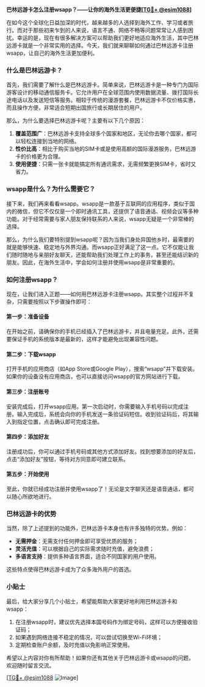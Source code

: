 **巴林远游卡怎么注册wsapp？——让你的海外生活更便捷[[TG💪+ @esim1088](https://t.me/s/esim1088)]**

在如今这个全球化日益加深的时代，越来越多的人选择到海外工作、学习或者旅行。而对于那些初来乍到的人来说，语言不通、网络不畅等问题常常让人感到困扰。幸运的是，现在有很多解决方案可以帮助我们更好地适应海外生活，其中巴林远游卡就是一个非常实用的选择。今天，我们就来聊聊如何通过巴林远游卡注册wsapp，让自己的海外生活更加便利。

### 什么是巴林远游卡？

首先，我们需要了解什么是巴林远游卡。简单来说，巴林远游卡是一种专门为国际游客设计的移动通信服务卡。它允许用户在全球范围内使用数据流量、拨打国际长途电话以及发送短信等服务。相较于传统的漫游套餐，巴林远游卡不仅价格实惠，而且操作方便，非常适合短期出国旅行或长期居住的用户。

那么，为什么要选择巴林远游卡呢？主要有以下几个原因：

1. **覆盖范围广**：巴林远游卡支持全球多个国家和地区，无论你去哪个国家，都可以轻松连接到当地的网络。
2. **性价比高**：相比于购买当地的SIM卡或是使用高额的国际漫游服务，巴林远游卡的价格更为合理。
3. **使用便捷**：只需一张卡就能搞定所有通讯需求，无需频繁更换SIM卡，省时又省力。

### wsapp是什么？为什么需要它？

接下来，我们再来看看wsapp。wsapp是一款基于互联网的应用程序，类似于国内的微信，但它不仅仅是一个即时通讯工具，还提供了语音通话、视频会议等多种功能。对于经常需要与家人朋友保持联系的人来说，wsapp无疑是一个非常棒的选择。

那么，为什么我们要特别提到wsapp呢？因为当我们身处异国他乡时，最需要的就是能够快速、稳定地与外界沟通。而wsapp正好满足了这一点。它不仅能让我们随时随地与亲朋好友聊天，还能帮助我们处理工作上的事务，甚至还能结识新的朋友。因此，在海外生活中，学会如何注册并使用wsapp是非常重要的。

### 如何注册wsapp？

现在，让我们进入正题——如何用巴林远游卡注册wsapp。其实整个过程并不复杂，只需要按照以下步骤操作即可：

#### 第一步：准备设备

在开始之前，请确保你的手机已经插入了巴林远游卡，并且电量充足。此外，还需要保证手机的系统版本是最新的，这样才能避免出现兼容性问题。

#### 第二步：下载wsapp

打开手机的应用商店（如App Store或Google Play），搜索“wsapp”并下载安装。如果你的设备没有应用商店，也可以直接访问wsapp的官方网站进行下载。

#### 第三步：注册账号

安装完成后，打开wsapp应用。第一次启动时，你需要输入手机号码以完成注册。输入完成后，系统会向你的手机发送一条验证码短信。收到验证码后，将其输入到指定位置，点击确认即可完成注册。

#### 第四步：添加好友

注册成功后，你可以通过手机号码或其他方式添加好友。找到想要添加的好友后，点击“添加好友”按钮，等待对方同意即可建立联系。

#### 第五步：开始使用

至此，你就已经成功注册并使用wsapp了！无论是文字聊天还是语音通话，都可以随心所欲地进行。

### 巴林远游卡的优势

当然，除了上述提到的功能外，巴林远游卡本身也有许多独特的优势。例如：

- **无需押金**：无需支付任何押金即可享受优质的服务；
- **灵活充值**：可以根据自己的实际需求随时充值，避免浪费；
- **多语言支持**：提供多种语言界面，适合不同国家的用户使用。

这些特点使得巴林远游卡成为了众多海外用户的首选。

### 小贴士

最后，给大家分享几个小贴士，希望能帮助大家更好地利用巴林远游卡和wsapp：

1. 在注册wsapp时，建议优先选择本国号码作为绑定号码，这样可以方便接收验证码；
2. 如果遇到网络连接不稳定的情况，可以尝试切换至Wi-Fi环境；
3. 定期检查账户余额，及时充值以免影响正常使用。

希望以上内容对你有所帮助！如果你还有其他关于巴林远游卡或wsapp的问题，欢迎随时留言交流。

[[TG💪+ @esim1088](https://t.me/s/esim1088) ![Image](https://i.postimg.cc/4NQfJmqS/Snipaste-2025-05-13-00-14-12.png)]
